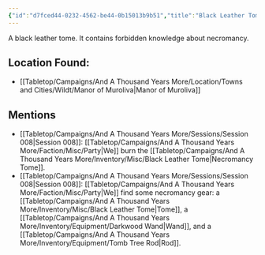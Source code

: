 ```yaml
---
{"id":"d7fced44-0232-4562-be44-0b15013b9b51","title":"Black Leather Tome","description":"A black leather tome. It contains forbidden knowledge about necromancy.","isInCurrentInventory":true,"isProscribed":true,"amountHeld":0,"causeOfConsumption":"Destroyed","publish":true,"date_created":"Friday, April 19th 2024, 4:53:28 pm","date_modified":"Friday, April 19th 2024, 6:27:02 pm","cssclasses":["mado-heading"],"path":"Tabletop/Campaigns/And A Thousand Years More/Inventory/Misc/Black Leather Tome.md","permalink":"/tabletop/campaigns/and-a-thousand-years-more/inventory/misc/black-leather-tome/","PassFrontmatter":true}
---
```



A black leather tome. It contains forbidden knowledge about necromancy.

## Location Found:

- [[Tabletop/Campaigns/And A Thousand Years More/Location/Towns and Cities/Wildt/Manor of Muroliva\|Manor of Muroliva]]

## Mentions

- [[Tabletop/Campaigns/And A Thousand Years More/Sessions/Session 008\|Session 008]]: [[Tabletop/Campaigns/And A Thousand Years More/Faction/Misc/Party\|We]] burn the [[Tabletop/Campaigns/And A Thousand Years More/Inventory/Misc/Black Leather Tome\|Necromancy Tome]].
- [[Tabletop/Campaigns/And A Thousand Years More/Sessions/Session 008\|Session 008]]: [[Tabletop/Campaigns/And A Thousand Years More/Faction/Misc/Party\|We]] find some necromancy gear: a [[Tabletop/Campaigns/And A Thousand Years More/Inventory/Misc/Black Leather Tome\|Tome]], a [[Tabletop/Campaigns/And A Thousand Years More/Inventory/Equipment/Darkwood Wand\|Wand]], and a [[Tabletop/Campaigns/And A Thousand Years More/Inventory/Equipment/Tomb Tree Rod\|Rod]].

